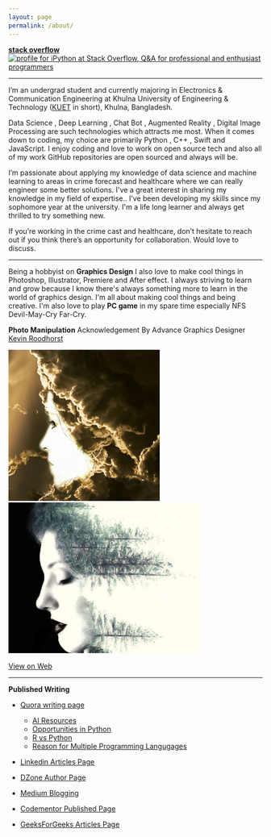 ```yaml
---
layout: page
permalink: /about/
---
```

[**stack overflow**](https://stackoverflow.com/users/story/9215780)<br>
<a href="https://stackoverflow.com/users/9215780/ipython">
<img src="https://stackoverflow.com/users/flair/9215780.png?theme=clean" width="208" height="58" alt="profile for iPython at Stack Overflow, Q&amp;A for professional and enthusiast programmers" title="profile for iPython at Stack Overflow, Q&amp;A for professional and enthusiast programmers">
</a><br>

---

I’m an undergrad student and currently majoring in Electronics & Communication Engineering at Khulna University of Engineering & Technology ([KUET](http://www.kuet.ac.bd/) in short), Khulna, Bangladesh.

Data Science , Deep Learning , Chat Bot , Augmented Reality , Digital Image Processing are such technologies which attracts me most. When it comes down to coding, my choice are primarily Python , C++ , Swift and JavaScript. I enjoy coding and love to work on open source tech and also all of my work GitHub repositories are open sourced and always will be.

I’m passionate about applying my knowledge of data science and machine learning to areas in crime forecast and healthcare where we can really engineer some better solutions. I've a great interest in sharing my knowledge in my field of expertise.. I’ve been developing my skills since my sophomore year at the university. I'm a life long learner and always get thrilled to try something new.

If you’re working in the crime cast and healthcare, don’t hesitate to reach out if you think there’s an opportunity for collaboration. Would love to discuss.

---

Being a hobbyist on **Graphics Design** I also love to make cool things in Photoshop, Illustrator, Premiere and After effect. I always striving to learn and grow because I know there's always something more to learn in the world of graphics design. I'm all about making 
cool things and being creative. I'm also love to play **PC game** in my spare time especially NFS Devil-May-Cry Far-Cry.

**Photo Manipulation** Acknowledgement By Advance Graphics Designer [Kevin Roodhorst](https://www.youtube.com/user/KevinRoodhorst/featured)
 
<img src="/images/graph_one.jpg" width="300"/> <img src="/images/graph_two.jpg" width="380"/> 

[View on Web](https://www.flickr.com/photos/cosmic_plasma/sets/72157687263827040/with/37567324632/)

---

**Published Writing**
* [Quora writing page](https://www.quora.com/profile/Mohammed-Innat)
  - [AI Resources](http://qr.ae/TUpyGw)
  - [Opportunities in Python](http://qr.ae/TUpyGU)
  - [R vs Python](http://qr.ae/TUpyGS)
  - [Reason for Multiple Programming Langugages](http://qr.ae/TUpyGl)
  
* [Linkedin Articles Page](https://www.linkedin.com/in/innat2k14/detail/recent-activity/posts/)
* [DZone Author Page](https://dzone.com/users/3338062/iphoton.html)
* [Medium Blogging](https://medium.com/@iphoton_x)
* [Codementor Published Page](https://www.codementor.io/innat_2k14/posts)
* [GeeksForGeeks Articles Page](https://auth.geeksforgeeks.org/user/innat/articles)



  

